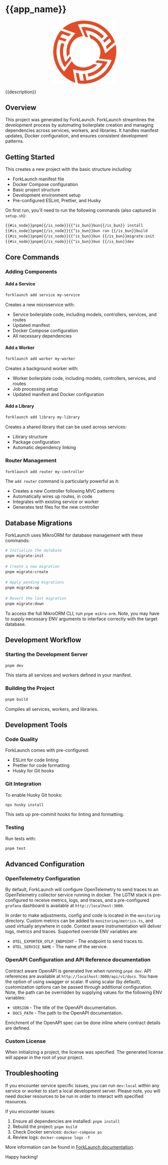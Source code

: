 # {{app_name}}

<div align="center">
    <img src="./assets/logo.svg" alt="ForkLaunch Logo" width="200">
</div>


{{description}}

## Overview

This project was generated by ForkLaunch. ForkLaunch streamlines the development process by automating boilerplate creation and managing dependencies across services, workers, and libraries. It handles manifest updates, Docker configuration, and ensures consistent development patterns.

## Getting Started

This creates a new project with the basic structure including:
- ForkLaunch manifest file
- Docker Compose configuration
- Basic project structure
- Development environment setup
- Pre-configured ESLint, Prettier, and Husky

On first run, you'll need to run the following commands (also captured in `setup.sh`):

```bash
{{#is_node}}pnpm{{/is_node}}{{^is_bun}}bun{{/is_bun}} install
{{#is_node}}pnpm{{/is_node}}{{^is_bun}}bun run {{/is_bun}}build
{{#is_node}}pnpm{{/is_node}}{{^is_bun}}bun {{/is_bun}}migrate:init
{{#is_node}}pnpm{{/is_node}}{{^is_bun}}bun {{/is_bun}}dev
```

## Core Commands

### Adding Components

#### Add a Service

```bash
forklaunch add service my-service
```

Creates a new microservice with:
- Service boilerplate code, including models, controllers, services, and routes
- Updated manifest
- Docker Compose configuration
- All necessary dependencies

#### Add a Worker

```bash
forklaunch add worker my-worker
```

Creates a background worker with:
- Worker boilerplate code, including models, controllers, services, and routes
- Job processing setup
- Updated manifest and Docker configuration

#### Add a Library

```bash
forklaunch add library my-library
```

Creates a shared library that can be used across services:
- Library structure
- Package configuration
- Automatic dependency linking

### Router Management

```bash
forklaunch add router my-controller
```

The `add router` command is particularly powerful as it:
- Creates a new Controller following MVC patterns
- Automatically wires up routes, in code
- Integrates with existing service or worker
- Generates test files for the new controller

## Database Migrations

ForkLaunch uses MikroORM for database management with these commands:

```bash
# Initialize the database
pnpm migrate:init

# Create a new migration
pnpm migrate:create

# Apply pending migrations
pnpm migrate:up

# Revert the last migration
pnpm migrate:down
```

To access the full MikroORM CLI, run `pnpm mikro-orm`. Note, you may have to supply necessary ENV arguments to interface correctly with the target database.

## Development Workflow

### Starting the Development Server

```bash
pnpm dev
```

This starts all services and workers defined in your manifest.

### Building the Project

```bash
pnpm build
```

Compiles all services, workers, and libraries.

## Development Tools

### Code Quality

ForkLaunch comes with pre-configured:
- ESLint for code linting
- Prettier for code formatting
- Husky for Git hooks

### Git Integration

To enable Husky Git hooks:

```bash
npx husky install
```

This sets up pre-commit hooks for linting and formatting.

### Testing

Run tests with:

```bash
pnpm test
```

## Advanced Configuration

### OpenTelemetry Configuration

By default, ForkLaunch will configure OpenTelemetry to send traces to an OpenTelemetry collector service running in docker. The LGTM stack is pre-configured to receive metrics, logs, and traces, and a pre-configured `grafana` dashboard is available at `http://localhost:3000`.

In order to make adjustments, config and code is located in the `monitoring` directory. Custom metrics can be added to `monitoring/metrics.ts`, and used virtually anywhere in code. Context aware instrumentation will deliver logs, metrics and traces. Supported override ENV variables are:

- `OTEL_EXPORTER_OTLP_ENDPOINT` - The endpoint to send traces to.
- `OTEL_SERVICE_NAME` - The name of the service.

### OpenAPI Configuration and API Reference documentation

Contract aware OpenAPI is generated live when running `pnpm dev`. API references are available at `http://localhost:3000/api/v1/docs`. You have the option of using swagger or scalar. If using scalar (by default), customization options can be passed through additional configuration. Note, the path can be overridden by supplying values for the following ENV variables:

- `VERSION` - The title of the OpenAPI documentation.
- `DOCS_PATH` - The path to the OpenAPI documentation.

Enrichment of the OpenAPI spec can be done inline where contract details are defined.

### Custom License

When initializing a project, the license was specified. The generated license will appear in the root of your project.

## Troubleshooting

If you encounter service specific issues, you can run `dev:local` within any service or worker to start a local development server. Please note, you will need docker resources to be run in order to interact with specified resources.

If you encounter issues:

1. Ensure all dependencies are installed: `pnpm install`
2. Rebuild the project: `pnpm build`
3. Check Docker services: `docker-compose ps`
4. Review logs: `docker-compose logs -f`


More information can be found in [ForkLaunch documentation](https://forklaunch.com/docs).

Happy hacking!